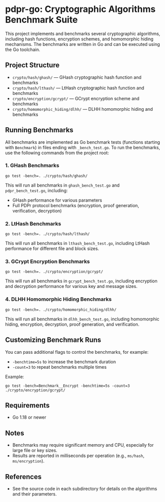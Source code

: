 # pdpr-go: Cryptographic Algorithms Benchmark Suite

This project implements and benchmarks several cryptographic algorithms, including hash functions, encryption schemes, and homomorphic hiding mechanisms. The benchmarks are written in Go and can be executed using the Go toolchain.

## Project Structure

- `crypto/hash/ghash/` — GHash cryptographic hash function and benchmarks
- `crypto/hash/lthash/` — LtHash cryptographic hash function and benchmarks
- `crypto/encryption/gcrypt/` — GCrypt encryption scheme and benchmarks
- `crypto/homomorphic_hiding/dlhh/` — DLHH homomorphic hiding and benchmarks

## Running Benchmarks

All benchmarks are implemented as Go benchmark tests (functions starting with `Benchmark`) in files ending with `_bench_test.go`. To run the benchmarks, use the following commands from the project root:

### 1. GHash Benchmarks

```
go test -bench=. ./crypto/hash/ghash/
```
This will run all benchmarks in `ghash_bench_test.go` and `pdpr_bench_test.go`, including:
- GHash performance for various parameters
- Full PDPr protocol benchmarks (encryption, proof generation, verification, decryption)

### 2. LtHash Benchmarks

```
go test -bench=. ./crypto/hash/lthash/
```
This will run all benchmarks in `lthash_bench_test.go`, including LtHash performance for different file and block sizes.

### 3. GCrypt Encryption Benchmarks

```
go test -bench=. ./crypto/encryption/gcrypt/
```
This will run all benchmarks in `gcrypt_bench_test.go`, including encryption and decryption performance for various key and message sizes.

### 4. DLHH Homomorphic Hiding Benchmarks

```
go test -bench=. ./crypto/homomorphic_hiding/dlhh/
```
This will run all benchmarks in `dlhh_bench_test.go`, including homomorphic hiding, encryption, decryption, proof generation, and verification.

## Customizing Benchmark Runs

You can pass additional flags to control the benchmarks, for example:
- `-benchtime=5s` to increase the benchmark duration
- `-count=3` to repeat benchmarks multiple times

Example:
```
go test -bench=Benchmark__Encrypt -benchtime=5s -count=3 ./crypto/encryption/gcrypt/
```

## Requirements
- Go 1.18 or newer

## Notes
- Benchmarks may require significant memory and CPU, especially for large file or key sizes.
- Results are reported in milliseconds per operation (e.g., `ms/hash`, `ms/encryption`).

## References
- See the source code in each subdirectory for details on the algorithms and their parameters.
